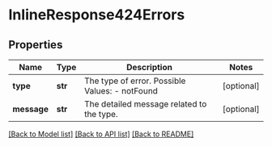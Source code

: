 # InlineResponse424Errors

## Properties
Name | Type | Description | Notes
------------ | ------------- | ------------- | -------------
**type** | **str** | The type of error.  Possible Values:   - notFound  | [optional] 
**message** | **str** | The detailed message related to the type. | [optional] 

[[Back to Model list]](../README.md#documentation-for-models) [[Back to API list]](../README.md#documentation-for-api-endpoints) [[Back to README]](../README.md)



